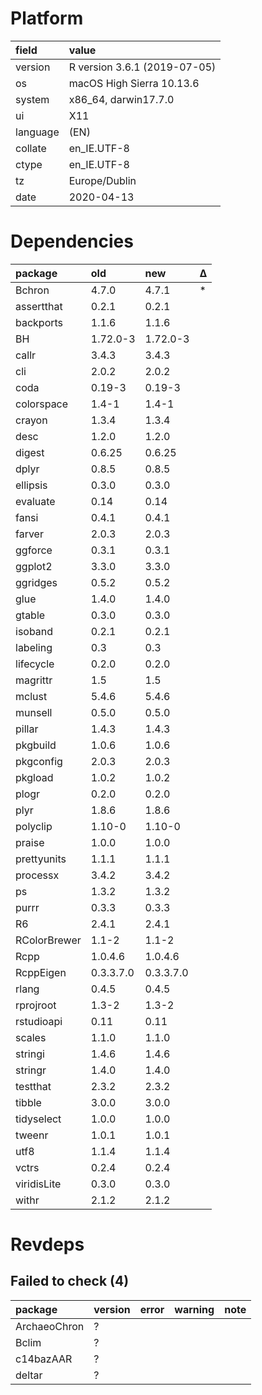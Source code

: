 # Platform

|field    |value                        |
|:--------|:----------------------------|
|version  |R version 3.6.1 (2019-07-05) |
|os       |macOS High Sierra 10.13.6    |
|system   |x86_64, darwin17.7.0         |
|ui       |X11                          |
|language |(EN)                         |
|collate  |en_IE.UTF-8                  |
|ctype    |en_IE.UTF-8                  |
|tz       |Europe/Dublin                |
|date     |2020-04-13                   |

# Dependencies

|package      |old       |new       |Δ  |
|:------------|:---------|:---------|:--|
|Bchron       |4.7.0     |4.7.1     |*  |
|assertthat   |0.2.1     |0.2.1     |   |
|backports    |1.1.6     |1.1.6     |   |
|BH           |1.72.0-3  |1.72.0-3  |   |
|callr        |3.4.3     |3.4.3     |   |
|cli          |2.0.2     |2.0.2     |   |
|coda         |0.19-3    |0.19-3    |   |
|colorspace   |1.4-1     |1.4-1     |   |
|crayon       |1.3.4     |1.3.4     |   |
|desc         |1.2.0     |1.2.0     |   |
|digest       |0.6.25    |0.6.25    |   |
|dplyr        |0.8.5     |0.8.5     |   |
|ellipsis     |0.3.0     |0.3.0     |   |
|evaluate     |0.14      |0.14      |   |
|fansi        |0.4.1     |0.4.1     |   |
|farver       |2.0.3     |2.0.3     |   |
|ggforce      |0.3.1     |0.3.1     |   |
|ggplot2      |3.3.0     |3.3.0     |   |
|ggridges     |0.5.2     |0.5.2     |   |
|glue         |1.4.0     |1.4.0     |   |
|gtable       |0.3.0     |0.3.0     |   |
|isoband      |0.2.1     |0.2.1     |   |
|labeling     |0.3       |0.3       |   |
|lifecycle    |0.2.0     |0.2.0     |   |
|magrittr     |1.5       |1.5       |   |
|mclust       |5.4.6     |5.4.6     |   |
|munsell      |0.5.0     |0.5.0     |   |
|pillar       |1.4.3     |1.4.3     |   |
|pkgbuild     |1.0.6     |1.0.6     |   |
|pkgconfig    |2.0.3     |2.0.3     |   |
|pkgload      |1.0.2     |1.0.2     |   |
|plogr        |0.2.0     |0.2.0     |   |
|plyr         |1.8.6     |1.8.6     |   |
|polyclip     |1.10-0    |1.10-0    |   |
|praise       |1.0.0     |1.0.0     |   |
|prettyunits  |1.1.1     |1.1.1     |   |
|processx     |3.4.2     |3.4.2     |   |
|ps           |1.3.2     |1.3.2     |   |
|purrr        |0.3.3     |0.3.3     |   |
|R6           |2.4.1     |2.4.1     |   |
|RColorBrewer |1.1-2     |1.1-2     |   |
|Rcpp         |1.0.4.6   |1.0.4.6   |   |
|RcppEigen    |0.3.3.7.0 |0.3.3.7.0 |   |
|rlang        |0.4.5     |0.4.5     |   |
|rprojroot    |1.3-2     |1.3-2     |   |
|rstudioapi   |0.11      |0.11      |   |
|scales       |1.1.0     |1.1.0     |   |
|stringi      |1.4.6     |1.4.6     |   |
|stringr      |1.4.0     |1.4.0     |   |
|testthat     |2.3.2     |2.3.2     |   |
|tibble       |3.0.0     |3.0.0     |   |
|tidyselect   |1.0.0     |1.0.0     |   |
|tweenr       |1.0.1     |1.0.1     |   |
|utf8         |1.1.4     |1.1.4     |   |
|vctrs        |0.2.4     |0.2.4     |   |
|viridisLite  |0.3.0     |0.3.0     |   |
|withr        |2.1.2     |2.1.2     |   |

# Revdeps

## Failed to check (4)

|package      |version |error |warning |note |
|:------------|:-------|:-----|:-------|:----|
|ArchaeoChron |?       |      |        |     |
|Bclim        |?       |      |        |     |
|c14bazAAR    |?       |      |        |     |
|deltar       |?       |      |        |     |


